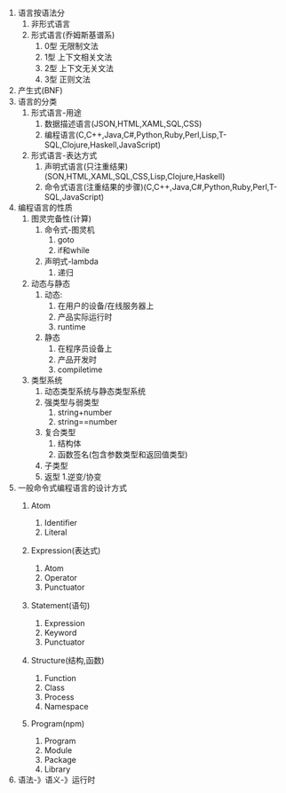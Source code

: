 ### 
1. 语言按语法分
    1. 非形式语言
    1. 形式语言(乔姆斯基谱系)
        1. 0型 无限制文法
        1. 1型 上下文相关文法
        1. 2型 上下文无关文法
        1. 3型 正则文法
1. 产生式(BNF)
1. 语言的分类
    1. 形式语言-用途
        1. 数据描述语言(JSON,HTML,XAML,SQL,CSS)
        1. 编程语言(C,C++,Java,C#,Python,Ruby,Perl,Lisp,T-SQL,Clojure,Haskell,JavaScript)
    1. 形式语言-表达方式
        1. 声明式语言(只注重结果)(SON,HTML,XAML,SQL,CSS,Lisp,Clojure,Haskell)
        1. 命令式语言(注重结果的步骤)(C,C++,Java,C#,Python,Ruby,Perl,T-SQL,JavaScript)
1. 编程语言的性质
    1. 图灵完备性(计算)
        1. 命令式-图灵机
            1. goto
            1. if和while
        1. 声明式-lambda
            1. 递归
    1. 动态与静态
        1. 动态:
            1. 在用户的设备/在线服务器上
            1. 产品实际运行时
            1. runtime
        1. 静态
            1. 在程序员设备上
            1. 产品开发时
            1. compiletime
    1. 类型系统
        1. 动态类型系统与静态类型系统
        1. 强类型与弱类型
            1. string+number
            1. string==number
        1. 复合类型
            1. 结构体
            1. 函数签名(包含参数类型和返回值类型)
        1. 子类型
        1. 返型
            1.逆变/协变
1. 一般命令式编程语言的设计方式
    1. Atom
        1. Identifier
        1. Literal
    1. Expression(表达式)
        1. Atom
        1. Operator
        1. Punctuator
    1. Statement(语句)
        1. Expression
        1. Keyword
        1. Punctuator
    1. Structure(结构,函数)
        1. Function
        1. Class
        1. Process
        1. Namespace

    1. Program(npm)
        1. Program
        1. Module
        1. Package
        1. Library
1. 语法-》语义-》运行时